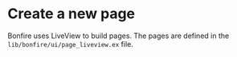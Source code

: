 # Create a new page

Bonfire uses LiveView to build pages. The pages are defined in the `lib/bonfire/ui/page_liveview.ex` file.